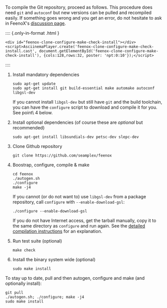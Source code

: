 To compile the Git repository, proceed as follows.
This procedure does need `git` and `autoconf` but new versions can be pulled and recompiled easily.
If something goes wrong and you get an error, do not hesitate to ask in FeenoX's [discussion page](https://github.com/seamplex/feenox/discussions).

:::: {.only-in-format .html }
```{=html}
<div id="feenox-clone-configure-make-check-install"></div>
<script>AsciinemaPlayer.create('feenox-clone-configure-make-check-install.cast', document.getElementById('feenox-clone-configure-make-check-install'), {cols:128,rows:32, poster: 'npt:0:10'});</script>
```
::::


 1. Install mandatory dependencies

    ```terminal
    sudo apt-get update
    sudo apt-get install git build-essential make automake autoconf libgsl-dev
    ```

    If you cannot install `libgsl-dev` but still have `git` and the build toolchain, you can have the `configure` script to download and compile it for you. See point\ 4 below.
    
 2. Install optional dependencies (of course these are _optional_ but recommended)
 
    ```terminal
    sudo apt-get install libsundials-dev petsc-dev slepc-dev
    ```

 3. Clone Github repository
 
    ```terminal
    git clone https://github.com/seamplex/feenox
    ```

 4. Boostrap, configure, compile & make
 
    ```terminal
    cd feenox
    ./autogen.sh
    ./configure
    make -j4
    ```
    
    If you cannot (or do not want to) use `libgsl-dev` from a package repository, call `configure` with `--enable-download-gsl`:
    
    ```terminal
    ./configure --enable-download-gsl
    ```
    
    If you do not have Internet access, get the tarball manually, copy it to the same directory as `configure` and run again. See the [detailed compilation instructions](compilation.md) for an explanation.

 5. Run test suite (optional)
 
    ```terminal
    make check
    ```

 6. Install the binary system wide (optional)
 
    ```terminal
    sudo make install
    ```
 
To stay up to date, pull and then autogen, configure and make (and optionally install):

```terminal
git pull
./autogen.sh; ./configure; make -j4
sudo make install
```
